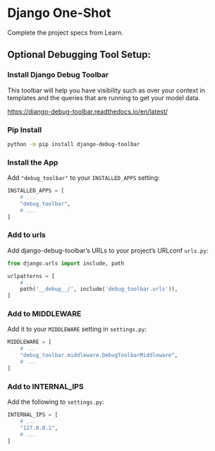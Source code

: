 # Django One-Shot

Complete the project specs from Learn.

## Optional Debugging Tool Setup:

### Install Django Debug Toolbar

This toolbar will help you have visibility such as over your context in templates and the queries that are running to get your model data.

https://django-debug-toolbar.readthedocs.io/en/latest/

### Pip Install

```bash
python -m pip install django-debug-toolbar
```

### Install the App

Add `"debug_toolbar"` to your `INSTALLED_APPS` setting:

```python
INSTALLED_APPS = [
    # ...
    "debug_toolbar",
    # ...
]
```

### Add to urls

Add django-debug-toolbar’s URLs to your project’s URLconf `urls.py`:

```python
from django.urls import include, path

urlpatterns = [
    # ...
    path('__debug__/', include('debug_toolbar.urls')),
]
```

### Add to MIDDLEWARE

Add it to your `MIDDLEWARE` setting in `settings.py`:

```python
MIDDLEWARE = [
    # ...
    "debug_toolbar.middleware.DebugToolbarMiddleware",
    # ...
]
```

### Add to INTERNAL_IPS

Add the following to `settings.py`:

```python
INTERNAL_IPS = [
    # ...
    "127.0.0.1",
    # ...
]
```
